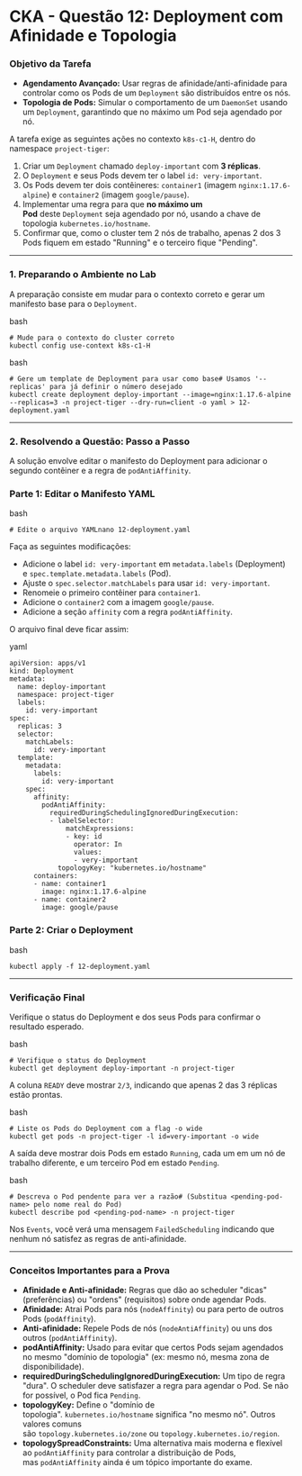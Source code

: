 # **CKA - Questão 12: Deployment com Afinidade e Topologia**

### **Objetivo da Tarefa**

- **Agendamento Avançado:** Usar regras de afinidade/anti-afinidade para controlar como os Pods de um `Deployment` são distribuídos entre os nós.
- **Topologia de Pods:** Simular o comportamento de um `DaemonSet` usando um `Deployment`, garantindo que no máximo um Pod seja agendado por nó.

A tarefa exige as seguintes ações no contexto `k8s-c1-H`, dentro do namespace `project-tiger`:

1. Criar um `Deployment` chamado `deploy-important` com **3 réplicas**.
2. O `Deployment` e seus Pods devem ter o label `id: very-important`.
3. Os Pods devem ter dois contêineres: `container1` (imagem `nginx:1.17.6-alpine`) e `container2` (imagem `google/pause`).
4. Implementar uma regra para que **no máximo um Pod** deste `Deployment` seja agendado por nó, usando a chave de topologia `kubernetes.io/hostname`.
5. Confirmar que, como o cluster tem 2 nós de trabalho, apenas 2 dos 3 Pods fiquem em estado "Running" e o terceiro fique "Pending".

---

### **1. Preparando o Ambiente no Lab**

A preparação consiste em mudar para o contexto correto e gerar um manifesto base para o `Deployment`.

bash

```
# Mude para o contexto do cluster correto
kubectl config use-context k8s-c1-H
```

bash

```
# Gere um template de Deployment para usar como base# Usamos '--replicas' para já definir o número desejado
kubectl create deployment deploy-important --image=nginx:1.17.6-alpine --replicas=3 -n project-tiger --dry-run=client -o yaml > 12-deployment.yaml
```

---

### **2. Resolvendo a Questão: Passo a Passo**

A solução envolve editar o manifesto do Deployment para adicionar o segundo contêiner e a regra de `podAntiAffinity`.

### **Parte 1: Editar o Manifesto YAML**

bash

```
# Edite o arquivo YAMLnano 12-deployment.yaml
```

Faça as seguintes modificações:

- Adicione o label `id: very-important` em `metadata.labels` (Deployment) e `spec.template.metadata.labels` (Pod).
- Ajuste o `spec.selector.matchLabels` para usar `id: very-important`.
- Renomeie o primeiro contêiner para `container1`.
- Adicione o `container2` com a imagem `google/pause`.
- Adicione a seção `affinity` com a regra `podAntiAffinity`.

O arquivo final deve ficar assim:

yaml

```
apiVersion: apps/v1
kind: Deployment
metadata:
  name: deploy-important
  namespace: project-tiger
  labels:
    id: very-important
spec:
  replicas: 3
  selector:
    matchLabels:
      id: very-important
  template:
    metadata:
      labels:
        id: very-important
    spec:
      affinity:
        podAntiAffinity:
          requiredDuringSchedulingIgnoredDuringExecution:
          - labelSelector:
              matchExpressions:
              - key: id
                operator: In
                values:
                - very-important
            topologyKey: "kubernetes.io/hostname"
      containers:
      - name: container1
        image: nginx:1.17.6-alpine
      - name: container2
        image: google/pause
```

### **Parte 2: Criar o Deployment**

bash

```
kubectl apply -f 12-deployment.yaml
```

---

### **Verificação Final**

Verifique o status do Deployment e dos seus Pods para confirmar o resultado esperado.

bash

```
# Verifique o status do Deployment
kubectl get deployment deploy-important -n project-tiger
```

A coluna `READY` deve mostrar `2/3`, indicando que apenas 2 das 3 réplicas estão prontas.

bash

```
# Liste os Pods do Deployment com a flag -o wide
kubectl get pods -n project-tiger -l id=very-important -o wide
```

A saída deve mostrar dois Pods em estado `Running`, cada um em um nó de trabalho diferente, e um terceiro Pod em estado `Pending`.

bash

```
# Descreva o Pod pendente para ver a razão# (Substitua <pending-pod-name> pelo nome real do Pod)
kubectl describe pod <pending-pod-name> -n project-tiger
```

Nos `Events`, você verá uma mensagem `FailedScheduling` indicando que nenhum nó satisfez as regras de anti-afinidade.

---

### **Conceitos Importantes para a Prova**

- **Afinidade e Anti-afinidade:** Regras que dão ao scheduler "dicas" (preferências) ou "ordens" (requisitos) sobre onde agendar Pods.
- **Afinidade:** Atrai Pods para nós (`nodeAffinity`) ou para perto de outros Pods (`podAffinity`).
- **Anti-afinidade:** Repele Pods de nós (`nodeAntiAffinity`) ou uns dos outros (`podAntiAffinity`).
- **podAntiAffinity:** Usado para evitar que certos Pods sejam agendados no mesmo "domínio de topologia" (ex: mesmo nó, mesma zona de disponibilidade).
- **requiredDuringSchedulingIgnoredDuringExecution:** Um tipo de regra "dura". O scheduler deve satisfazer a regra para agendar o Pod. Se não for possível, o Pod fica `Pending`.
- **topologyKey:** Define o "domínio de topologia". `kubernetes.io/hostname` significa "no mesmo nó". Outros valores comuns são `topology.kubernetes.io/zone` ou `topology.kubernetes.io/region`.
- **topologySpreadConstraints:** Uma alternativa mais moderna e flexível ao `podAntiAffinity` para controlar a distribuição de Pods, mas `podAntiAffinity` ainda é um tópico importante do exame.
